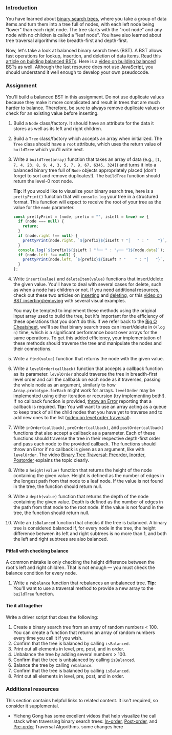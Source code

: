 ### Introduction

You have learned about [binary search trees](http://en.wikipedia.org/wiki/Binary_search_tree), where you take a group of data items and turn them into a tree full of nodes, with each left node being "lower" than each right node. The tree starts with the "root node" and any node with no children is called a "leaf node". You have also learned about tree traversal algorithms like breadth-first and depth-first.

Now, let's take a look at balanced binary search trees (BST). A BST allows fast operations for lookup, insertion, and deletion of data items. Read this [article on building balanced BSTs](https://www.geeksforgeeks.org/sorted-array-to-balanced-bst/). Here is a [video on building balanced BSTs](https://youtu.be/VCTP81Ij-EM) as well. Although the last resource does not use JavaScript, you should understand it well enough to develop your own pseudocode.

### Assignment

You'll build a balanced BST in this assignment. Do not use duplicate values because they make it more complicated and result in trees that are much harder to balance. Therefore, be sure to always remove duplicate values or check for an existing value before inserting.

<div class="lesson-content__panel" markdown="1">

1. Build a `Node` class/factory. It should have an attribute for the data it stores as well as its left and right children.

1. Build a `Tree` class/factory which accepts an array when initialized. The `Tree` class should have a `root` attribute, which uses the return value of `buildTree` which you'll write next.

1. Write a `buildTree(array)` function that takes an array of data (e.g., `[1, 7, 4, 23, 8, 9, 4, 3, 5, 7, 9, 67, 6345, 324]`) and turns it into a balanced binary tree full of `Node` objects appropriately placed (don't forget to sort and remove duplicates!). The `buildTree` function should return the level-0 root node.

    **Tip:** If you would like to visualize your binary search tree, here is a `prettyPrint()` function that will `console.log` your tree in a structured format. This function will expect to receive the root of your tree as the value for the `node` parameter.

    ```javascript
    const prettyPrint = (node, prefix = "", isLeft = true) => {
      if (node === null) {
        return;
      }
      if (node.right !== null) {
        prettyPrint(node.right, `${prefix}${isLeft ? "│   " : "    "}`, false);
      }
      console.log(`${prefix}${isLeft ? "└── " : "┌── "}${node.data}`);
      if (node.left !== null) {
        prettyPrint(node.left, `${prefix}${isLeft ? "    " : "│   "}`, true);
      }
    };
    ```

1. Write `insert(value)` and `deleteItem(value)` functions that insert/delete the given value. You'll have to deal with several cases for delete, such as when a node has children or not. If you need additional resources, check out these two articles on [inserting](https://www.geeksforgeeks.org/insertion-in-binary-search-tree/?ref=lbp) and [deleting](https://www.geeksforgeeks.org/binary-search-tree-set-2-delete/?ref=lbp), or this [video on BST inserting/removing](https://youtu.be/wcIRPqTR3Kc) with several visual examples.

    <div class="lesson-note" markdown="1">

      You may be tempted to implement these methods using the original input array used to build the tree, but it's important for the efficiency of these operations that you don't do this. If we refer back to the [Big O Cheatsheet](https://www.bigocheatsheet.com/), we'll see that binary search trees can insert/delete in `O(log n)` time, which is a significant performance boost over arrays for the same operations. To get this added efficiency, your implementation of these methods should traverse the tree and manipulate the nodes and their connections.

    </div>

1. Write a `find(value)` function that returns the node with the given value.

1. Write a `levelOrder(callback)` function that accepts a callback function as its parameter. `levelOrder` should traverse the tree in breadth-first level order and call the callback on each node as it traverses, passing the whole node as an argument, similarly to how `Array.prototype.forEach` might work for arrays. `levelOrder` may be implemented using either iteration or recursion (try implementing both!). If no callback function is provided, [throw an Error](https://developer.mozilla.org/en-US/docs/Web/JavaScript/Reference/Statements/throw) reporting that a callback is required. **Tip:** You will want to use an array acting as a queue to keep track of all the child nodes that you have yet to traverse and to add new ones to the list ([video on level order traversal](https://www.youtube.com/watch?v=86g8jAQug04)).

1. Write `inOrder(callback)`, `preOrder(callback)`, and `postOrder(callback)` functions that also accept a callback as a parameter. Each of these functions should traverse the tree in their respective depth-first order and pass each node to the provided callback. The functions should throw an Error if no callback is given as an argument, like with `levelOrder`. The video [Binary Tree Traversal: Preorder, Inorder, Postorder](https://www.youtube.com/watch?v=gm8DUJJhmY4) explains the topic clearly.

1. Write a `height(value)` function that returns the height of the node containing the given value. Height is defined as the number of edges in the longest path from that node to a leaf node. If the value is not found in the tree, the function should return null.

1. Write a `depth(value)` function that returns the depth of the node containing the given value. Depth is defined as the number of edges in the path from that node to the root node. If the value is not found in the tree, the function should return null.

1. Write an `isBalanced` function that checks if the tree is balanced. A binary tree is considered balanced if, for every node in the tree, the height difference between its left and right subtrees is no more than 1, and both the left and right subtrees are also balanced.

<div class="lesson-note lesson-note--tip" markdown="1">

#### Pitfall with checking balance

A common mistake is only checking the height difference between the root's left and right children. That is not enough — you must check the balance condition for every node.

</div>

1. Write a `rebalance` function that rebalances an unbalanced tree. **Tip:** You'll want to use a traversal method to provide a new array to the `buildTree` function.

#### Tie it all together

Write a driver script that does the following:

1. Create a binary search tree from an array of random numbers < 100. You can create a function that returns an array of random numbers every time you call it if you wish.
1. Confirm that the tree is balanced by calling `isBalanced`.
1. Print out all elements in level, pre, post, and in order.
1. Unbalance the tree by adding several numbers > 100.
1. Confirm that the tree is unbalanced by calling `isBalanced`.
1. Balance the tree by calling `rebalance`.
1. Confirm that the tree is balanced by calling `isBalanced`.
1. Print out all elements in level, pre, post, and in order.

</div>

### Additional resources

This section contains helpful links to related content. It isn't required, so consider it supplemental.

- Yicheng Gong has some excellent videos that help visualize the call stack when traversing binary search trees: [In-order](https://www.youtube.com/watch?v=4_UDUj1j1KQ&t=1s), [Post-order](https://www.youtube.com/watch?v=4Xo-GtBiQN0), and [Pre-order](https://www.youtube.com/watch?v=8xue-ZBlTKQ&ab_channel=ygongcode) Traversal Algorithms.
some changes here
